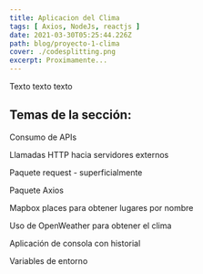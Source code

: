 ```yaml
---
title: Aplicacion del Clima 
tags: [ Axios, NodeJs, reactjs ]
date: 2021-03-30T05:25:44.226Z
path: blog/proyecto-1-clima
cover: ./codesplitting.png
excerpt: Proximamente...
---
```



Texto
texto
texto

## Temas de la sección:

Consumo de APIs

Llamadas HTTP hacia servidores externos

Paquete request - superficialmente

Paquete Axios

Mapbox places para obtener lugares por nombre

Uso de OpenWeather para obtener el clima

Aplicación de consola con historial

Variables de entorno

